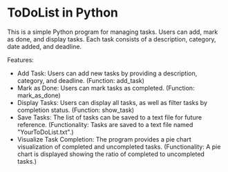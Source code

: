 # ToDoList in Python

This is a simple Python program for managing tasks. Users can add, mark as done, and display tasks. Each task consists of a description, category, date added, and deadline.

Features:
- Add Task: Users can add new tasks by providing a description, category, and deadline. (Function: add_task)
- Mark as Done: Users can mark tasks as completed. (Function: mark_as_done)
- Display Tasks: Users can display all tasks, as well as filter tasks by completion status. (Function: show_task)
- Save Tasks: The list of tasks can be saved to a text file for future reference. (Functionality: Tasks are saved to a text file named "YourToDoList.txt".)
- Visualize Task Completion: The program provides a pie chart visualization of completed and uncompleted tasks. (Functionality: A pie chart is displayed showing the ratio of completed to uncompleted tasks.)
